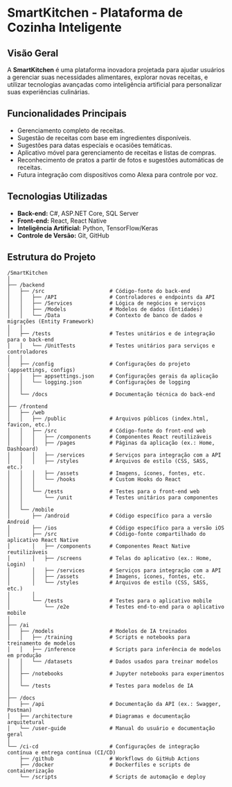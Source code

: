# SmartKitchen - Plataforma de Cozinha Inteligente

## Visão Geral
A **SmartKitchen** é uma plataforma inovadora projetada para ajudar usuários a gerenciar suas necessidades alimentares, explorar novas receitas, e utilizar tecnologias avançadas como inteligência artificial para personalizar suas experiências culinárias.

## Funcionalidades Principais
- Gerenciamento completo de receitas.
- Sugestão de receitas com base em ingredientes disponíveis.
- Sugestões para datas especiais e ocasiões temáticas.
- Aplicativo móvel para gerenciamento de receitas e listas de compras.
- Reconhecimento de pratos a partir de fotos e sugestões automáticas de receitas.
- Futura integração com dispositivos como Alexa para controle por voz.

## Tecnologias Utilizadas
- **Back-end:** C#, ASP.NET Core, SQL Server
- **Front-end:** React, React Native
- **Inteligência Artificial:** Python, TensorFlow/Keras
- **Controle de Versão:** Git, GitHub

## Estrutura do Projeto

```plaintext
/SmartKitchen
│
├── /backend
│   ├── /src                     # Código-fonte do back-end
│   │   ├── /API                 # Controladores e endpoints da API
│   │   ├── /Services            # Lógica de negócios e serviços
│   │   ├── /Models              # Modelos de dados (Entidades)
│   │   └── /Data                # Contexto de banco de dados e migrações (Entity Framework)
│   │
│   ├── /tests                   # Testes unitários e de integração para o back-end
│   │   └── /UnitTests           # Testes unitários para serviços e controladores
│   │
│   ├── /config                  # Configurações do projeto (appsettings, configs)
│   │   ├── appsettings.json     # Configurações gerais da aplicação
│   │   └── logging.json         # Configurações de logging
│   │
│   └── /docs                    # Documentação técnica do back-end
│
├── /frontend
│   ├── /web
│   │   ├── /public              # Arquivos públicos (index.html, favicon, etc.)
│   │   ├── /src                 # Código-fonte do front-end web
│   │   │   ├── /components      # Componentes React reutilizáveis
│   │   │   ├── /pages           # Páginas da aplicação (ex.: Home, Dashboard)
│   │   │   ├── /services        # Serviços para integração com a API
│   │   │   ├── /styles          # Arquivos de estilo (CSS, SASS, etc.)
│   │   │   ├── /assets          # Imagens, ícones, fontes, etc.
│   │   │   └── /hooks           # Custom Hooks do React
│   │   │
│   │   └── /tests               # Testes para o front-end web
│   │       └── /unit            # Testes unitários para componentes
│   │
│   └── /mobile
│       ├── /android             # Código específico para a versão Android
│       ├── /ios                 # Código específico para a versão iOS
│       ├── /src                 # Código-fonte compartilhado do aplicativo React Native
│       │   ├── /components      # Componentes React Native reutilizáveis
│       │   ├── /screens         # Telas do aplicativo (ex.: Home, Login)
│       │   ├── /services        # Serviços para integração com a API
│       │   ├── /assets          # Imagens, ícones, fontes, etc.
│       │   └── /styles          # Arquivos de estilo (CSS, SASS, etc.)
│       │
│       └── /tests               # Testes para o aplicativo mobile
│           └── /e2e             # Testes end-to-end para o aplicativo mobile
│
├── /ai
│   ├── /models                  # Modelos de IA treinados
│   │   ├── /training            # Scripts e notebooks para treinamento de modelos
│   │   ├── /inference           # Scripts para inferência de modelos em produção
│   │   └── /datasets            # Dados usados para treinar modelos
│   │
│   ├── /notebooks               # Jupyter notebooks para experimentos
│   │
│   └── /tests                   # Testes para modelos de IA
│
├── /docs
│   ├── /api                     # Documentação da API (ex.: Swagger, Postman)
│   ├── /architecture            # Diagramas e documentação arquitetural
│   └── /user-guide              # Manual do usuário e documentação geral
│
└── /ci-cd                       # Configurações de integração contínua e entrega contínua (CI/CD)
    ├── /github                  # Workflows do GitHub Actions
    ├── /docker                  # Dockerfiles e scripts de containerização
    └── /scripts                 # Scripts de automação e deploy
